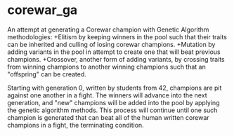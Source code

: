 # corewar_ga

An attempt at generating a Corewar champion with Genetic Algorithm methodologies: 
+Elitism by keeping winners in the pool such that their traits can be inherited and culling of losing corewar champions. 
+Mutation by adding variants in the pool in attempt to create one that will beat previous champions. 
+Crossover, another form of adding variants, by crossing traits from winning champions to another winning champions such that an "offspring" can be created.

Starting with generation 0, written by students from 42, champions are pit against one another in a fight. The winners will advance into the next generation, and "new" champions will be added into the pool by applying the genetic algorithm methods. This process will continue until one such champion is generated that can beat all of the human written corewar champions in a fight, the terminating condition.
